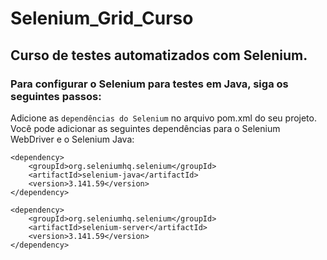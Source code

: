 # Selenium_Grid_Curso
## Curso de testes automatizados com Selenium. 


### Para configurar o Selenium para testes em Java, siga os seguintes passos:

Adicione as `dependências do Selenium` no arquivo pom.xml do seu projeto. Você pode adicionar as seguintes dependências para o Selenium WebDriver e o Selenium Java:

```
<dependency>
    <groupId>org.seleniumhq.selenium</groupId>
    <artifactId>selenium-java</artifactId>
    <version>3.141.59</version>
</dependency>

<dependency>
    <groupId>org.seleniumhq.selenium</groupId>
    <artifactId>selenium-server</artifactId>
    <version>3.141.59</version>
</dependency>
```
